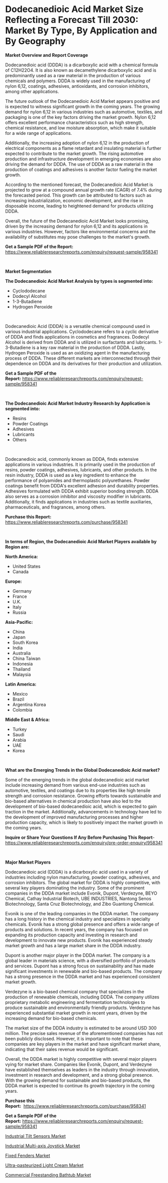 <p><h1>Dodecanedioic Acid Market Size Reflecting a Forecast Till 2030: Market By Type, By Application and By Geography</h1></p><p><strong>Market Overview and Report Coverage</strong></p>
<p><p>Dodecanedioic acid (DDDA) is a dicarboxylic acid with a chemical formula of C12H22O4. It is also known as decamethylene dicarboxylic acid and is predominantly used as a raw material in the production of various chemicals and polymers. DDDA is widely used in the manufacturing of nylon 6,12, coatings, adhesives, antioxidants, and corrosion inhibitors, among other applications.</p><p>The future outlook of the Dodecanedioic Acid Market appears positive and is expected to witness significant growth in the coming years. The growing demand for nylon 6,12 in various industries such as automotive, textiles, and packaging is one of the key factors driving the market growth. Nylon 6,12 offers excellent performance characteristics such as high strength, chemical resistance, and low moisture absorption, which make it suitable for a wide range of applications.</p><p>Additionally, the increasing adoption of nylon 6,12 in the production of electrical components as a flame retardant and insulating material is further expected to contribute to the market growth. The rising automotive production and infrastructure development in emerging economies are also driving the demand for DDDA. The use of DDDA as a raw material in the production of coatings and adhesives is another factor fueling the market growth.</p><p>According to the mentioned forecast, the Dodecanedioic Acid Market is projected to grow at a compound annual growth rate (CAGR) of 7.4% during the forecasted period. This growth can be attributed to factors such as increasing industrialization, economic development, and the rise in disposable income, leading to heightened demand for products utilizing DDDA.</p><p>Overall, the future of the Dodecanedioic Acid Market looks promising, driven by the increasing demand for nylon 6,12 and its applications in various industries. However, factors like environmental concerns and the availability of substitutes may pose challenges to the market's growth.</p></p>
<p><strong>Get a Sample PDF of the Report:</strong> <a href="https://www.reliableresearchreports.com/enquiry/request-sample/958341">https://www.reliableresearchreports.com/enquiry/request-sample/958341</a></p>
<p>&nbsp;</p>
<p><strong>Market Segmentation</strong></p>
<p><strong>The Dodecanedioic Acid Market Analysis by types is segmented into:</strong></p>
<p><ul><li>Cyclododecane</li><li>Dodecyl Alcohol</li><li>1-3-Butadiene</li><li>Hydrogen Peroxide</li></ul></p>
<p>&nbsp;</p>
<p><p>Dodecanedioic Acid (DDDA) is a versatile chemical compound used in various industrial applications. Cyclododecane refers to a cyclic derivative of DDDA and finds applications in cosmetics and fragrances. Dodecyl Alcohol is derived from DDDA and is utilized in surfactants and lubricants. 1-3-Butadiene is a key raw material in the production of DDDA. Lastly, Hydrogen Peroxide is used as an oxidizing agent in the manufacturing process of DDDA. These different markets are interconnected through their dependence on DDDA and its derivatives for their production and utilization.</p></p>
<p><strong>Get a Sample PDF of the Report:</strong>&nbsp;<a href="https://www.reliableresearchreports.com/enquiry/request-sample/958341">https://www.reliableresearchreports.com/enquiry/request-sample/958341</a></p>
<p>&nbsp;</p>
<p><strong>The Dodecanedioic Acid Market Industry Research by Application is segmented into:</strong></p>
<p><ul><li>Resins</li><li>Powder Coatings</li><li>Adhesives</li><li>Lubricants</li><li>Others</li></ul></p>
<p>&nbsp;</p>
<p><p>Dodecanedioic acid, commonly known as DDDA, finds extensive applications in various industries. It is primarily used in the production of resins, powder coatings, adhesives, lubricants, and other products. In the resin industry, DDDA is used as a key ingredient to enhance the performance of polyamides and thermoplastic polyurethanes. Powder coatings benefit from DDDA's excellent adhesion and durability properties. Adhesives formulated with DDDA exhibit superior bonding strength. DDDA also serves as a corrosion inhibitor and viscosity modifier in lubricants. Additionally, it finds applications in industries such as textile auxiliaries, pharmaceuticals, and fragrances, among others.</p></p>
<p><strong>Purchase this Report:</strong>&nbsp; <a href="https://www.reliableresearchreports.com/purchase/958341">https://www.reliableresearchreports.com/purchase/958341</a></p>
<p>&nbsp;</p>
<p><strong>In terms of Region, the Dodecanedioic Acid Market Players available by Region are:</strong></p>
<p>
    <p> <strong> North America: </strong>
        <ul>
            <li>United States</li>
            <li>Canada</li>
        </ul>
        </p> 
    <p> <strong> Europe: </strong>
        <ul>
            <li>Germany</li>
            <li>France</li>
            <li>U.K.</li>
            <li>Italy</li>
            <li>Russia</li>
        </ul>
        </p> 
    <p> <strong> Asia-Pacific: </strong>
        <ul>
            <li>China</li>
            <li>Japan</li>
            <li>South Korea</li>
            <li>India</li>
            <li>Australia</li>
            <li>China Taiwan</li>
            <li>Indonesia</li>
            <li>Thailand</li>
            <li>Malaysia</li>
        </ul>
        </p> 
    <p> <strong> Latin America: </strong>
        <ul>
            <li>Mexico</li>
            <li>Brazil</li>
            <li>Argentina Korea</li>
            <li>Colombia</li>
        </ul>
        </p> 
    <p> <strong> Middle East & Africa: </strong>
        <ul>
            <li>Turkey</li>
            <li>Saudi</li>
            <li>Arabia</li>
            <li>UAE</li>
            <li>Korea</li>
        </ul>
    </p>
    </p>
<p>&nbsp;</p>
<p><strong>What are the Emerging Trends in the Global Dodecanedioic Acid market?</strong></p>
<p><p>Some of the emerging trends in the global dodecanedioic acid market include increasing demand from various end-use industries such as automotive, textiles, and coatings due to its properties like high tensile strength and corrosion resistance. Growing efforts towards sustainable and bio-based alternatives in chemical production have also led to the development of bio-based dodecanedioic acid, which is expected to gain traction in the market. Additionally, advancements in technology have led to the development of improved manufacturing processes and higher production capacity, which is likely to positively impact the market growth in the coming years.</p></p>
<p><strong>Inquire or Share Your Questions If Any Before Purchasing This Report</strong>- <a href="https://www.reliableresearchreports.com/enquiry/pre-order-enquiry/958341">https://www.reliableresearchreports.com/enquiry/pre-order-enquiry/958341</a></p>
<p>&nbsp;</p>
<p><strong>Major Market Players</strong></p>
<p><p>Dodecanedioic acid (DDDA) is a dicarboxylic acid used in a variety of industries including nylon manufacturing, powder coatings, adhesives, and corrosion inhibitors. The global market for DDDA is highly competitive, with several key players dominating the industry. Some of the prominent companies in the DDDA market include Evonik, Dupont, Verdezyne, BEYO Chemical, Cathay Industrial Biotech, UBE INDUSTRIES, Nantong Senos Biotechnology, Santa Cruz Biotechnology, and Zibo Guantong Chemical.</p><p>Evonik is one of the leading companies in the DDDA market. The company has a long history in the chemical industry and specializes in specialty chemicals. Evonik has a strong global presence and offers a wide range of products and solutions. In recent years, the company has focused on expanding its production capacity and investing in research and development to innovate new products. Evonik has experienced steady market growth and has a large market share in the DDDA industry.</p><p>Dupont is another major player in the DDDA market. The company is a global leader in materials science, with a diversified portfolio of products and services. Dupont has a strong focus on sustainability and has made significant investments in renewable and bio-based products. The company has a strong presence in the DDDA market and has experienced consistent market growth.</p><p>Verdezyne is a bio-based chemical company that specializes in the production of renewable chemicals, including DDDA. The company utilizes proprietary metabolic engineering and fermentation technologies to produce sustainable and environmentally friendly products. Verdezyne has experienced substantial market growth in recent years, driven by the increasing demand for bio-based chemicals.</p><p>The market size of the DDDA industry is estimated to be around USD 300 million. The precise sales revenue of the aforementioned companies has not been publicly disclosed. However, it is important to note that these companies are key players in the market and have significant market share, indicating that their sales revenue would be significant.</p><p>Overall, the DDDA market is highly competitive with several major players vying for market share. Companies like Evonik, Dupont, and Verdezyne have established themselves as leaders in the industry through innovation, investment in research and development, and a strong global presence. With the growing demand for sustainable and bio-based products, the DDDA market is expected to continue its growth trajectory in the coming years.</p></p>
<p><strong>Purchase this Report:</strong>&nbsp;&nbsp;<a href="https://www.reliableresearchreports.com/purchase/958341">https://www.reliableresearchreports.com/purchase/958341</a></p>
<p></p>
<p><strong>Get a Sample PDF of the Report:</strong>&nbsp;<a href="https://www.reliableresearchreports.com/enquiry/request-sample/958341">https://www.reliableresearchreports.com/enquiry/request-sample/958341</a></p>
<p><p><a href="https://medium.com/@magaliortiz1955/industrial-tilt-sensors-market-research-report-its-history-and-forecast-2023-to-2030-41264cde4089">Industrial Tilt Sensors Market</a></p><p><a href="https://medium.com/@linabernier/industrial-multi-axis-joystick-market-report-reveals-the-latest-trends-and-growth-opportunities-of-281f8ca85c04">Industrial Multi-axis Joystick Market</a></p><p><a href="https://medium.com/@bobbyrobinson56/fixed-fenders-market-competitive-analysis-market-trends-and-forecast-to-2030-51be17e80835">Fixed Fenders Market</a></p><p><a href="https://medium.com/@josueherzog/ultra-pasteurized-light-cream-market-competitive-analysis-market-trends-and-forecast-to-2030-b2c6cc49c369">Ultra-pasteurized Light Cream Market</a></p><p><a href="https://medium.com/@akshatreportprime/commercial-freestanding-bathtub-market-research-report-its-history-and-forecast-2023-to-2030-f3db7334bda9">Commercial Freestanding Bathtub Market</a></p></p>